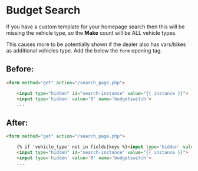 <!-- Space: WE -->
<!-- Parent: Web Documentation -->
<!-- Parent: Web Features -->
<!-- Title: Budget Search -->
<!-- Layout: (plain) -->

# Budget Search

If you have a custom template for your homepage search then this will be missing the vehicle type, so the **Make** count will be ALL vehicle types.

This causes more to be potentially shown if the dealer also has vars/bikes as additional vehicles type. Add the below the `form` opening tag.

## Before:
```html
<form method="get" action="/search_page.php">

    <input type="hidden" id="search-instance" value="{{ instance }}">
    <input type='hidden' value='0' name='budgetswitch'>
    ...
```

## After:
```html
<form method="get" action="/search_page.php">

    {% if 'vehicle_type' not in fields|keys %}<input type='hidden' value='{{ vehicle_type }}' name='vehicle_type'>{% endif %}
    <input type="hidden" id="search-instance" value="{{ instance }}">
    <input type='hidden' value='0' name='budgetswitch'>
    ...
```
